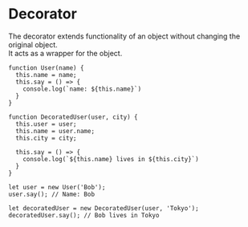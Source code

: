 # Decorator 

The decorator extends functionality of an object without changing the original object.  
It acts as a wrapper for the object.  

``` 
function User(name) {
  this.name = name;
  this.say = () => {
    console.log(`name: ${this.name}`)
  }
}

function DecoratedUser(user, city) {
  this.user = user;
  this.name = user.name;
  this.city = city;

  this.say = () => {
    console.log(`${this.name} lives in ${this.city}`)
  }
}

let user = new User('Bob');
user.say(); // Name: Bob

let decoratedUser = new DecoratedUser(user, 'Tokyo');
decoratedUser.say(); // Bob lives in Tokyo
```

